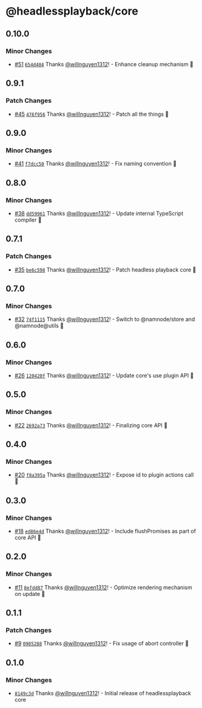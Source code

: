 # @headlessplayback/core

## 0.10.0

### Minor Changes

- [#51](https://github.com/willnguyen1312/headlessplayback/pull/51)
  [`654d484`](https://github.com/willnguyen1312/headlessplayback/commit/654d48446bc95626dfe2ccc1ea7d319f3716bdb4) Thanks
  [@willnguyen1312](https://github.com/willnguyen1312)! - Enhance cleanup mechanism 💞

## 0.9.1

### Patch Changes

- [#45](https://github.com/willnguyen1312/headlessplayback/pull/45)
  [`476f956`](https://github.com/willnguyen1312/headlessplayback/commit/476f956bf0c11b33b40876f23b25606d7392e3a4) Thanks
  [@willnguyen1312](https://github.com/willnguyen1312)! - Patch all the things 🚀

## 0.9.0

### Minor Changes

- [#41](https://github.com/willnguyen1312/headlessplayback/pull/41)
  [`f7dcc50`](https://github.com/willnguyen1312/headlessplayback/commit/f7dcc5000f4674b861bc1927bb966acbd40bdbef) Thanks
  [@willnguyen1312](https://github.com/willnguyen1312)! - Fix naming convention 🎢

## 0.8.0

### Minor Changes

- [#38](https://github.com/willnguyen1312/headlessplayback/pull/38)
  [`dd59961`](https://github.com/willnguyen1312/headlessplayback/commit/dd59961da0003bc80861d3e30ebe297bac9c4721) Thanks
  [@willnguyen1312](https://github.com/willnguyen1312)! - Update internal TypeScript compiler 🚀

## 0.7.1

### Patch Changes

- [#35](https://github.com/willnguyen1312/headlessplayback/pull/35)
  [`be6c598`](https://github.com/willnguyen1312/headlessplayback/commit/be6c5985d14ea4846f18d0991dafc7ed1bb3dc11) Thanks
  [@willnguyen1312](https://github.com/willnguyen1312)! - Patch headless playback core 💞

## 0.7.0

### Minor Changes

- [#32](https://github.com/willnguyen1312/headlessplayback/pull/32)
  [`74f1115`](https://github.com/willnguyen1312/headlessplayback/commit/74f1115e50ba80c825e2299f72fb493d45949bb0) Thanks
  [@willnguyen1312](https://github.com/willnguyen1312)! - Switch to @namnode/store and @namnode@utils 💞

## 0.6.0

### Minor Changes

- [#26](https://github.com/willnguyen1312/headlessplayback/pull/26)
  [`120420f`](https://github.com/willnguyen1312/headlessplayback/commit/120420f7eda6738b00f87955eddff9f3a15e5993) Thanks
  [@willnguyen1312](https://github.com/willnguyen1312)! - Update core's use plugin API 💞

## 0.5.0

### Minor Changes

- [#22](https://github.com/willnguyen1312/headlessplayback/pull/22)
  [`2692a73`](https://github.com/willnguyen1312/headlessplayback/commit/2692a73c93851c1c4d9cb6f30767d8237e242abe) Thanks
  [@willnguyen1312](https://github.com/willnguyen1312)! - Finalizing core API 🚀

## 0.4.0

### Minor Changes

- [#20](https://github.com/willnguyen1312/headlessplayback/pull/20)
  [`f8a395a`](https://github.com/willnguyen1312/headlessplayback/commit/f8a395a096ff5866b3033a3d6a597a334fa4b07c) Thanks
  [@willnguyen1312](https://github.com/willnguyen1312)! - Expose id to plugin actions call 🚀

## 0.3.0

### Minor Changes

- [#18](https://github.com/willnguyen1312/headlessplayback/pull/18)
  [`ed86e4d`](https://github.com/willnguyen1312/headlessplayback/commit/ed86e4d3fd32c2f5c7731220c1c52dfa7301bdac) Thanks
  [@willnguyen1312](https://github.com/willnguyen1312)! - Include flushPromises as part of core API 🚀

## 0.2.0

### Minor Changes

- [#11](https://github.com/willnguyen1312/headlessplayback/pull/11)
  [`8efdd87`](https://github.com/willnguyen1312/headlessplayback/commit/8efdd87e9e0485fbad05339f4061fbdee8a409aa) Thanks
  [@willnguyen1312](https://github.com/willnguyen1312)! - Optimize rendering mechanism on update 💞

## 0.1.1

### Patch Changes

- [#9](https://github.com/willnguyen1312/headlessplayback/pull/9)
  [`0985288`](https://github.com/willnguyen1312/headlessplayback/commit/0985288422d4500d19680d5c137afb9b5db35612) Thanks
  [@willnguyen1312](https://github.com/willnguyen1312)! - Fix usage of abort controller 💞

## 0.1.0

### Minor Changes

- [`8149c3d`](https://github.com/willnguyen1312/headlessplayback/commit/8149c3d1c500efcd6f4e1a9f33b9550cc23c2f28) Thanks
  [@willnguyen1312](https://github.com/willnguyen1312)! - Initial release of headlessplayback core

